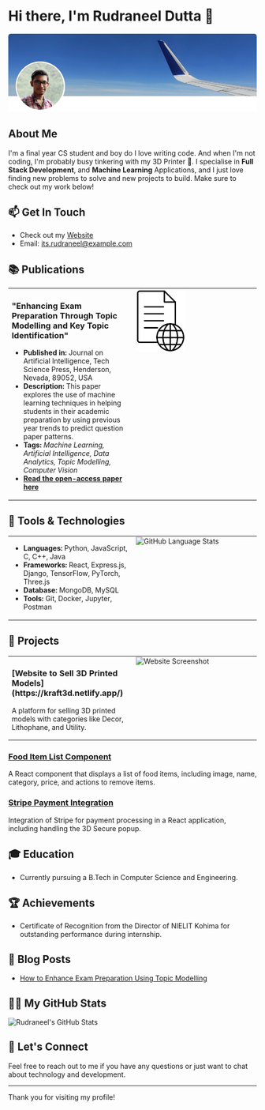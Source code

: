 # Hi there, I'm Rudraneel Dutta 👋

![Profile Picture](https://github.com/rudyoactiv/rudyoactiv/blob/main/header.png)

## About Me
I'm a final year CS student and boy do I love writing code. And when I'm not coding, I'm probably busy tinkering with my 3D Printer 🚀.
I specialise in **Full Stack Development**, and **Machine Learning** Applications, and I just love finding new problems to solve and new projects to build. Make sure to check out my work below!

## 📫 Get In Touch
<!--- [LinkedIn](https://www.linkedin.com/in/its-rudraneel/)
- [GitHub](https://github.com/rudyoactiv)
- [HackerRank](https://www.hackerrank.com/profile/its_rudraneel)
- [LeetCode](https://leetcode.com/u/Rudyoactiv/)-->
- Check out my [Website](https://rudraneel.netlify.app/)
- Email: its.rudraneel@example.com

## 📚 Publications

<table>
  <tr>
    <td style="width: 50%; vertical-align: top;">
      <h3>"Enhancing Exam Preparation Through Topic Modelling and Key Topic Identification"</h3>
      <ul>
        <li><strong>Published in:</strong> Journal on Artificial Intelligence, Tech Science Press, Henderson, Nevada, 89052, USA</li>
        <li><strong>Description:</strong> This paper explores the use of machine learning techniques in helping students in their academic preparation by using previous year trends to predict question paper patterns.</li>
        <li><strong>Tags:</strong> <em>Machine Learning, Artificial Intelligence, Data Analytics, Topic Modelling, Computer Vision</em></li>
        <li><strong><a href="https://doi.org/10.32604/jai.2024.050706" target="_blank">Read the open-access paper here</a></strong></li>
      </ul>
    </td>
    <td style="width: auto; vertical-align: top;">
      <img src="https://github.com/rudyoactiv/rudyoactiv/blob/main/viewdoc.jpg" alt="Publication Image" style="width: 100px; height: auto;">
    </td>
  </tr>
</table>



## 🔧 Tools & Technologies

<table>
  <tr>
    <td style="width: 50%; vertical-align: top;">
      <ul>
        <li><strong>Languages:</strong> Python, JavaScript, C, C++, Java</li>
        <li><strong>Frameworks:</strong> React, Express.js, Django, TensorFlow, PyTorch, Three.js</li>
        <li><strong>Database:</strong> MongoDB, MySQL</li>
        <li><strong>Tools:</strong> Git, Docker, Jupyter, Postman</li>
      </ul>
    </td>
    <td style="width: 50%; vertical-align: top;">
      <img src="https://github-readme-stats.vercel.app/api/top-langs/?username=rudyoactiv&layout=donut&size_weight=0.5&count_weight=1" alt="GitHub Language Stats" style="width: 100%; height: auto;">
    </td>
  </tr>
</table>

## 🚀 Projects

<table>
  <tr>
    <td style="width: 50%; vertical-align: top;">
      <h3>[Website to Sell 3D Printed Models](https://kraft3d.netlify.app/)</h3>
      <p>A platform for selling 3D printed models with categories like Decor, Lithophane, and Utility.</p>
    </td>
    <td style="width: 50%; vertical-align: top;">
      <img src="https://example.com/path/to/your/image.jpg" alt="Website Screenshot" style="width: 100%; height: auto;">
    </td>
  </tr>
</table>

### [Food Item List Component](https://github.com/rudyoactiv/food-item-list)
A React component that displays a list of food items, including image, name, category, price, and actions to remove items.

### [Stripe Payment Integration](https://github.com/rudyoactiv/stripe-integration)
Integration of Stripe for payment processing in a React application, including handling the 3D Secure popup.


## 🎓 Education
- Currently pursuing a B.Tech in Computer Science and Engineering.

## 🏆 Achievements
- Certificate of Recognition from the Director of NIELIT Kohima for outstanding performance during internship.

## 📝 Blog Posts
- [How to Enhance Exam Preparation Using Topic Modelling](https://link-to-your-blog-post)

## 🧑‍💻 My GitHub Stats
![Rudraneel's GitHub Stats](https://github-readme-stats.vercel.app/api?username=rudyoactiv&show_icons=true&hide_title=true&count_private=true&hide=prs&theme=radical)

## 💬 Let's Connect
Feel free to reach out to me if you have any questions or just want to chat about technology and development.

---

Thank you for visiting my profile!
